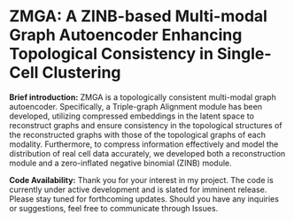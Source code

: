 # ZMGA: A ZINB-based Multi-modal Graph Autoencoder Enhancing Topological Consistency in Single-Cell Clustering


**Brief introduction:**
ZMGA is a topologically consistent multi-modal graph autoencoder. Specifically, a Triple-graph Alignment module has been developed, utilizing compressed embeddings in the latent space to reconstruct graphs and ensure consistency in the topological structures of the reconstructed graphs with those of the topological graphs of each modality. Furthermore, to compress information effectively and model the distribution of real cell data accurately, we developed both a reconstruction module and a zero-inflated negative binomial (ZINB)  module.

**Code Availability:**
Thank you for your interest in my project. The code is currently under active development and is slated for imminent release. Please stay tuned for forthcoming updates. Should you have any inquiries or suggestions, feel free to communicate through Issues. 




